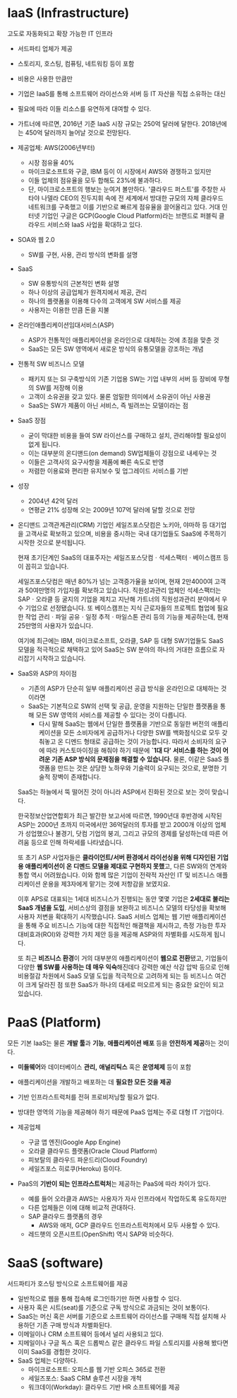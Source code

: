 # IaaS  (Infrastructure)

고도로 자동화되고 확장 가능한 IT 인프라

- 서드파티 업체가 제공

- 스토리지, 호스팅, 컴퓨팅, 네트워킹 등이 포함

- 비용은 사용한 만큼만

- 기업은 IaaS를 통해 소프트웨어 라이선스와 서버 등 IT 자산을 직접 소유하는 대신

- 필요에 따라 이들 리소스를 유연하게 대여할 수 있다.

- 가트너에 따르면, 2016년 기준 IaaS 시장 규모는 250억 달러에 달한다. 2018년에는 450억 달러까지 늘어날 것으로 전망된다. 

- 제공업체: AWS(2006년부터) 
  - 시장 점유율 40%
  - 마이크로소프트와 구글, IBM 등이 이 시장에서 AWS와 경쟁하고 있지만
  - 이들 업체의 점유율을 모두 합해도 23%에 불과하다.
  - 단, 마이크로소프트의 행보는 눈여겨 볼만하다. '클라우드 퍼스트'를 주창한 사타야 나델라 CEO의 진두지휘 속에 전 세계에서 방대한 규모의 자체 클라우드 네트워크를 구축했고 이를 기반으로 빠르게 점유율을 끌어올리고 있다. 거대 인터넷 기업인 구글은 GCP(Google Cloud Platform)라는 브랜드로 퍼블릭 클라우드 서비스와 IaaS 사업을 확대하고 있다.
  
   
  
- SOA와 웹 2.0

  -  SW를 구현, 사용, 관리  방식의 변화를 설명

- SaaS

  - SW 유통방식의 근본적인 변화 설명
  - 하나 이상의 공급업체가 원격지에서 제공, 관리
  - 하나의 플랫폼을 이용해 다수의 고객에게 SW 서비스를 제공
  - 사용자는 이용한 만큼 돈을 지불

- 온라인애플리케이션임대서비스(ASP) 

  - ASP가 전통적인 애플리케이션을 온라인으로 대체하는 것에 초점을 맞춘 것
  - SaaS는 모든 SW 영역에서 새로운 방식의 유통모델을 강조하는 개념

  

- 전통적 SW 비즈니스 모델

  - 패키지 또는 SI 구축방식의 기존 기업용 SW는 기업 내부의 서버 등 장비에 무형의 SW를 저장해 이용
  - 고객이 소유권을 갖고 있다. 물론 엄밀한 의미에서 소유권이 아닌 사용권
  - SaaS는 SW가 제품이 아닌 서비스, 즉 빌려쓰는 모델이라는 점

  

- SaaS 장점

  - 굳이 막대한 비용을 들여 SW 라이선스를 구매하고 설치, 관리해야할 필요성이 없게 됩니다.
  - 이는 대부분의 온디맨드(on demand) SW업체들이 강점으로 내세우는 것
  - 이들은 고객사의 요구사항을 제품에 빠른 속도로 반영
  - 저렴한 이용료와 편리한 유지보수 및 업그레이드 서비스를 기반

  

- 성장

  - 2004년 42억 달러
  - 연평균 21% 성장해 오는 2009년 107억 달러에 달할 것으로 전망

  

-  온디맨드 고객관계관리(CRM) 기업인 세일즈포스닷컴은 노키아, 야마하 등 대기업을 고객사로 확보하고 있으며, 비용을 중시하는 국내 대기업들도 SaaS에 주목하기 시작한 것으로 분석됩니다.

   현재 초기단계인 SaaS의 대표주자는 세일즈포스닷컴ㆍ석세스팩터ㆍ베이스캠프 등이 꼽히고 있습니다.

   세일즈포스닷컴은 매년 80%가 넘는 고객증가율을 보이며, 현재 2만4000여 고객과 50여만명의 가입자를 확보하고 있습니다. 직원성과관리 업체인 석세스팩터는 SAPㆍ오라클 등 굴지의 기업을 제치고 지난해 가트너의 직원성과관리 분야에서 우수 기업으로 선정됐습니다. 또 베이스캠프는 지식 근로자들의 프로젝트 협업에 필요한 작업 관리ㆍ파일 공유ㆍ일정 추적ㆍ마일스톤 관리 등의 기능을 제공하는데, 현재 25만명의 사용자가 있습니다.

   여기에 최근에는 IBM, 마이크로소프트, 오라클, SAP 등 대형 SW기업들도 SaaS 모델을 적극적으로 채택하고 있어 SaaS는 SW 분야의 하나의 거대한 흐름으로 자리잡기 시작하고 있습니다.

  

- SaaS와 ASP의 차이점

  - 기존의 ASP가 단순히 일부 애플리케이션 공급 방식을 온라인으로 대체하는 것이라면
  - SaaS는 기본적으로 SW의 선택 및 공급, 운영을 지원하는 단일한 플랫폼을 통해 모든 SW 영역의 서비스를 제공할 수 있다는 것이 다릅니다.
    - 다시 말해 SaaS는 웹에서 단일한 플랫폼을 기반으로 동일한 버전의 애플리케이션을 모든 소비자에게 공급하거나 다양한 SW를 백화점식으로 모두 갖춰놓고 온 디멘드 형태로 공급하는 것이 가능합니다. 따라서 소비자의 요구에 따라 커스토마이징을 해줘야 하기 때문에 **`1대 다' 서비스를 하는 것이 어려운 기존 ASP 방식의 문제점을 해결할 수 있습니다.** 물론, 이같은 SaaS 플랫폼을 만드는 것은 상당한 노하우와 기술력이 요구되는 것으로, 분명한 기술적 장벽이 존재합니다.

   

  SaaS는 하늘에서 뚝 떨어진 것이 아니라 ASP에서 진화된 것으로 보는 것이 맞습니다.

   

  한국정보산업연합회가 최근 발간한 보고서에 따르면, 1990년대 후반경에 시작된 ASP는 2000년 초까지 미국에서만 36억달러의 투자를 받고 2000개 이상의 업체가 성업했으나 불경기, 닷컴 기업의 붕괴, 그리고 규모의 경제를 달성하는데 따른 어려움 등으로 인해 하락세를 나타냈습니다.

   

  또 초기 ASP 사업자들은 **클라이언트/서버 환경에서 라이선싱을 위해 디자인된 기업용 애플리케이션이 온 디멘드 모델을 제대로 구현하지 못했**고, 다른 SW와의 연계와 통합 역시 어려웠습니다. 이와 함께 많은 기업이 전략적 자산인 IT 및 비즈니스 애플리케이션 운용을 제3자에게 맡기는 것에 저항감을 보였지요.

   

  이후 APS로 대표되는 1세대 비즈니스가 진행되는 동안 몇몇 기업은 **2세대로 불리는 SaaS 개념을 도입**, 서비스상의 결점을 보완하고 비즈니스 모델의 타당성을 확보해 사용자 저변을 확대하기 시작했습니다. SaaS 서비스 업체는 웹 기반 애플리케이션을 통해 주요 비즈니스 기능에 대한 직접적인 해결책을 제시하고, 측정 가능한 투자대비효과(ROI)와 강력한 가치 제안 등을 제공해 ASP와의 차별화를 시도하게 됩니다.

   

  또 최근 **비즈니스 환경**이 거의 대부분의 애플리케이션이 **웹으로 전환**됐고, 기업들이 다양한 **웹 SW를 사용하는 데 매우 익숙**해진데다 강력한 예산 삭감 압박 등으로 인해 비용절감 차원에서 SaaS 모델 도입을 적극적으로 고려하게 되는 등 비즈니스 여건이 크게 달라진 점 또한 SaaS가 하나의 대세로 떠오르게 되는 중요한 요인이 되고 있습니다.

  

# PaaS  (Platform)
모든 기본 IaaS는 물론 **개발 툴**과 **기능**, **애플리케이션 배포** 등을 **안전하게 제공**하는 것이다. 

- **미들웨어**와 데이터베이스 **관리,** **애널리틱스** 혹은 **운영체제** 등이 포함
- 애플리케이션을 개발하고 배포하는 데 **필요한 모든 것을 제공**
- 기반 인프라스트럭처를 전혀 프로비저닝할 필요가 없다.
- 방대한 영역의 기능을 제공해야 하기 때문에 PaaS 업체는 주로 대형 IT 기업이다.
- 제공업체
  - 구글 앱 엔진(Google App Engine)
  - 오라클 클라우드 플랫폼(Oracle Cloud Platform)
  - 피보탈의 클라우드 파운드리(Cloud Foundry)
  - 세일즈포스 히로쿠(Heroku) 등이다.

- PaaS의 **기반이 되는 인프라스트럭처**는 제공하는 PaaS에 따라 차이가 있다. 
  - 예를 들어 오라클과 AWS는 사용자가 자사 인프라에서 작업하도록 유도하지만
  -  다른 업체들은 이에 대해 비교적 관대하다. 
    - SAP 클라우드 플랫폼의 경우
      - AWS와 애저, GCP 클라우드 인프라스트럭처에서 모두 사용할 수 있다.
    -  레드햇의 오픈시프트(OpenShift) 역시 SAP와 비슷하다.

# SaaS  (software)

서드파티가 호스팅 방식으로 소프트웨어를 제공

- 일반적으로 웹을 통해 접속해 로그인하기만 하면 사용할 수 있다. 
- 사용자 혹은 시트(seat)를 기준으로 구독 방식으로 과금되는 것이 보통이다.
- SaaS는 머신 혹은 서버를 기준으로 소프트웨어 라이선스를 구매해 직접 설치해 사용하던 기존 구매 방식과 차별화된다.
- 이메일이나 CRM 소프트웨어 등에서 널리 사용되고 있다.
- 지메일이나 구글 독스 혹은 드롭박스 같은 클라우드 파일 스토리지를 사용해 봤다면 이미 SaaS를 경험한 것이다. 
- SaaS 업체는 다양하다. 
  - 마이크로소프트:  오피스를 웹 기반 오피스 365로 전환
  - 세일즈포스:  SaaS CRM 솔루션 시장을 개척
  - 워크데이(Workday):  클라우드 기반 HR 소프트웨어를 제공